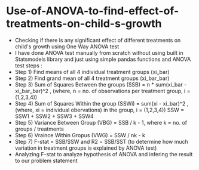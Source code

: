# Use-of-ANOVA-to-find-effect-of-treatments-on-child-s-growth
- Checking if there is any significant effect of different treatments on child's growth using One Way ANOVA test
- I have done ANOVA test manually  from scratch without using built in Statsmodels library and just using simple pandas functions and ANOVA test steps :
- Step 1) Find means of all 4 individual treatment groups (xi_bar)
- Step 2) Find grand mean of all 4 treatment groups (xi_bar_bar)
- Step 3) Sum of Squares Between the groups (SSB) = n * sum(xi_bar - xi_bar_bar)^2 , (where, n = no. of observations per treatment group, i = (1,2,3,4))
- Step 4) Sum of Squares Within the group (SSWi) = sum(xi - xi_bar)^2 , (where, xi = individual obervations) in the group, i = (1,2,3,4)) SSW = SSW1 + SSW2 + SSW3 + SSW4
- Step 5) Variance Between Group (VBG) = SSB / k - 1, where k = no. of groups / treatments
- Step 6) Vraince Within Gropus (VWG) = SSW / nk - k
- Step 7) F-stat = SSB/SSW and R2 = SSB/SST (to determine how much variation in treatment groups is explained by ANOVA test)
- Analyzing F-stat to analyze hypothesis of ANOVA and infering the result to our problem statement
